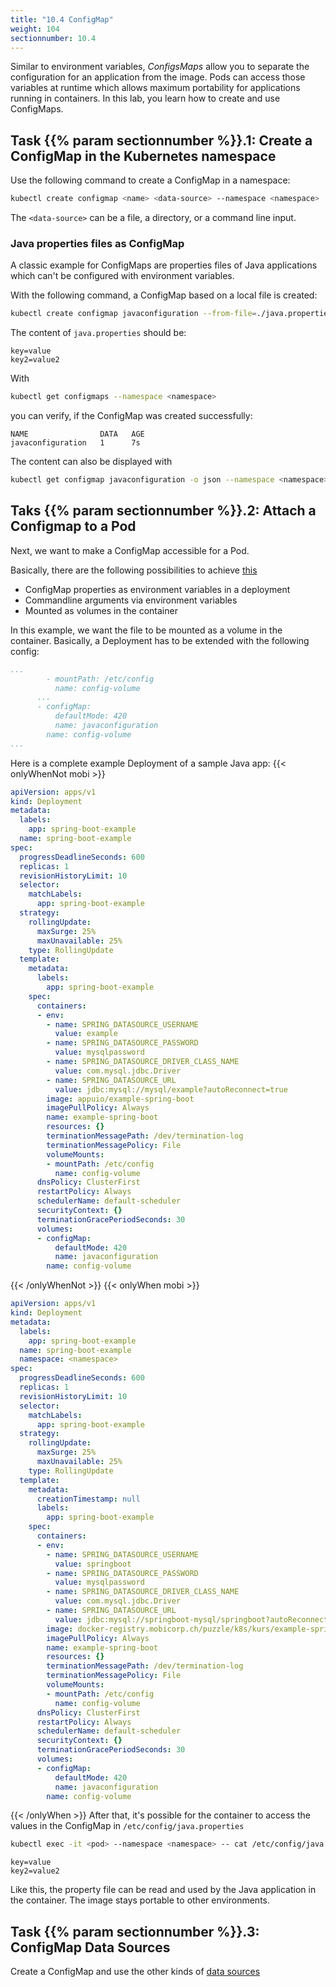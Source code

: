 ```yaml
---
title: "10.4 ConfigMap"
weight: 104
sectionnumber: 10.4
---
```


Similar to environment variables, _ConfigsMaps_ allow you to separate the configuration for an application from the image. Pods can access those variables at runtime which allows maximum portability for applications running in containers.
In this lab, you learn how to create and use ConfigMaps.


## Task {{% param sectionnumber %}}.1: Create a ConfigMap in the Kubernetes namespace

Use the following command to create a ConfigMap in a namespace:

```bash
kubectl create configmap <name> <data-source> --namespace <namespace>
```

The `<data-source>` can be a file, a directory, or a command line input.


### Java properties files as ConfigMap

A classic example for ConfigMaps are properties files of Java applications which can't be configured with environment variables.

With the following command, a ConfigMap based on a local file is created:

```bash
kubectl create configmap javaconfiguration --from-file=./java.properties --namespace <namespace>
```

The content of `java.properties` should be:

```properties
key=value
key2=value2
```

With

```bash
kubectl get configmaps --namespace <namespace>
```

you can verify, if the ConfigMap was created successfully:

```
NAME                DATA   AGE
javaconfiguration   1      7s
```

The content can also be displayed with

```bash
kubectl get configmap javaconfiguration -o json --namespace <namespace>
```


## Taks {{% param sectionnumber %}}.2: Attach a Configmap to a Pod

Next, we want to make a ConfigMap accessible for a Pod.

Basically, there are the following possibilities to achieve [this](https://kubernetes.io/docs/tasks/configure-pod-container/configure-pod-configmap/)

* ConfigMap properties as environment variables in a deployment
* Commandline arguments via environment variables
* Mounted as volumes in the container

In this example, we want the file to be mounted as a volume in the container.
Basically, a Deployment has to be extended with the following config:

```yaml
...
        - mountPath: /etc/config
          name: config-volume
      ...
      - configMap:
          defaultMode: 420
          name: javaconfiguration
        name: config-volume
...
```

Here is a complete example Deployment of a sample Java app:
{{< onlyWhenNot mobi >}}

```yaml
apiVersion: apps/v1
kind: Deployment
metadata:
  labels:
    app: spring-boot-example
  name: spring-boot-example
spec:
  progressDeadlineSeconds: 600
  replicas: 1
  revisionHistoryLimit: 10
  selector:
    matchLabels:
      app: spring-boot-example
  strategy:
    rollingUpdate:
      maxSurge: 25%
      maxUnavailable: 25%
    type: RollingUpdate
  template:
    metadata:
      labels:
        app: spring-boot-example
    spec:
      containers:
      - env:
        - name: SPRING_DATASOURCE_USERNAME
          value: example
        - name: SPRING_DATASOURCE_PASSWORD
          value: mysqlpassword
        - name: SPRING_DATASOURCE_DRIVER_CLASS_NAME
          value: com.mysql.jdbc.Driver
        - name: SPRING_DATASOURCE_URL
          value: jdbc:mysql://mysql/example?autoReconnect=true
        image: appuio/example-spring-boot
        imagePullPolicy: Always
        name: example-spring-boot
        resources: {}
        terminationMessagePath: /dev/termination-log
        terminationMessagePolicy: File
        volumeMounts:
        - mountPath: /etc/config
          name: config-volume
      dnsPolicy: ClusterFirst
      restartPolicy: Always
      schedulerName: default-scheduler
      securityContext: {}
      terminationGracePeriodSeconds: 30
      volumes:
      - configMap:
          defaultMode: 420
          name: javaconfiguration
        name: config-volume
```

{{< /onlyWhenNot >}}
{{< onlyWhen mobi >}}

```yaml
apiVersion: apps/v1
kind: Deployment
metadata:
  labels:
    app: spring-boot-example
  name: spring-boot-example
  namespace: <namespace>
spec:
  progressDeadlineSeconds: 600
  replicas: 1
  revisionHistoryLimit: 10
  selector:
    matchLabels:
      app: spring-boot-example
  strategy:
    rollingUpdate:
      maxSurge: 25%
      maxUnavailable: 25%
    type: RollingUpdate
  template:
    metadata:
      creationTimestamp: null
      labels:
        app: spring-boot-example
    spec:
      containers:
      - env:
        - name: SPRING_DATASOURCE_USERNAME
          value: springboot
        - name: SPRING_DATASOURCE_PASSWORD
          value: mysqlpassword
        - name: SPRING_DATASOURCE_DRIVER_CLASS_NAME
          value: com.mysql.jdbc.Driver
        - name: SPRING_DATASOURCE_URL
          value: jdbc:mysql://springboot-mysql/springboot?autoReconnect=true
        image: docker-registry.mobicorp.ch/puzzle/k8s/kurs/example-spring-boot:latest
        imagePullPolicy: Always
        name: example-spring-boot
        resources: {}
        terminationMessagePath: /dev/termination-log
        terminationMessagePolicy: File
        volumeMounts:
        - mountPath: /etc/config
          name: config-volume
      dnsPolicy: ClusterFirst
      restartPolicy: Always
      schedulerName: default-scheduler
      securityContext: {}
      terminationGracePeriodSeconds: 30
      volumes:
      - configMap:
          defaultMode: 420
          name: javaconfiguration
        name: config-volume

```

{{< /onlyWhen >}}
After that, it's possible for the container to access the values in the ConfigMap in `/etc/config/java.properties`

```bash
kubectl exec -it <pod> --namespace <namespace> -- cat /etc/config/java.properties
```

```properties
key=value
key2=value2
```

Like this, the property file can be read and used by the Java application in the container. The image stays portable to other environments.


## Task {{% param sectionnumber %}}.3: ConfigMap Data Sources

Create a ConfigMap and use the other kinds of [data sources](https://kubernetes.io/docs/tasks/configure-pod-container/configure-pod-configmap/)
